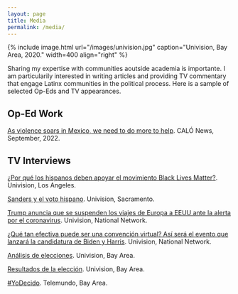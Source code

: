 ```yaml
---
layout: page
title: Media
permalink: /media/
---
```


{% include image.html url="/images/univision.jpg" caption="Univision, Bay Area, 2020." width=400 align="right" %}

Sharing my expertise with communities aoutside academia is importante. I am particularily interested in writing articles and providing TV commentary that engage Latinx communities in the political process. Here is a sample of selected Op-Eds and TV appearances. 

## Op-Ed Work

[As violence soars in Mexico, we need to do more to help](https://calo.org/2022/09/20/calo-commentary-as-violence-soars-in-mexico-we-need-to-do-more/). CALÓ News, September, 2022. 

## TV Interviews 

[¿Por qué los hispanos deben apoyar el movimiento Black Lives Matter?](https://www.univision.com/local/los-angeles-kmex/elecciones-estados-unidos-2020/por-que-los-hispanos-deben-apoyar-el-movimiento-black-lives-matter-video). Univision, Los Angeles. 

[Sanders y el voto hispano](https://www.univision.com/local/sacramento-kuvs/elecciones-estados-unidos-2020/la-campana-de-sanders-confia-en-que-el-voto-hispano-lo-ayude-a-ganar-el-supermartes-en-california). Univision, Sacramento.

[Trump anuncia que se suspenden los viajes de Europa a EEUU ante la alerta por el coronavirus](https://www.univision.com/shows/noticiero-univision/trump-anuncia-que-se-suspenden-los-viajes-de-europa-a-eeuu-ante-la-alerta-por-el-coronavirus-video). Univision, National Network.

[¿Qué tan efectiva puede ser una convención virtual? Así será el evento que lanzará la candidatura de Biden y Harris](https://www.univision.com/shows/noticiero-univision/que-tan-efectiva-puede-ser-una-convencion-virtual-asi-sera-el-evento-que-lanzara-la-candidatura-de-biden-y-harris-video). Univision, National Network. 

[Análisis de elecciones](https://www.univision.com/local/san-francisco-kdtv/expertos-explican-como-impacta-la-participacion-de-california-por-primera-vez-en-un-supermartes-video). Univision, Bay Area. 

[Resultados de la elección](https://www.univision.com/local/san-francisco-kdtv/que-paso-anoche-experto-resume-los-resultados-de-las-elecciones-primarias-del-martes-video). Univision, Bay Area. 

[#YoDecido](https://www.telemundoareadelabahia.com/videos/elecciones-primarias-en-nueva-york_tlmd-area-de-la-bahia/1941277/). Telemundo, Bay Area. 




